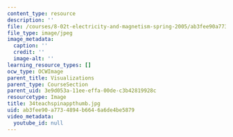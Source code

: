 ```yaml
---
content_type: resource
description: ''
file: /courses/8-02t-electricity-and-magnetism-spring-2005/ab3fee90a7734894b6646a6de4be5879_34teachspinappthumb.jpg
file_type: image/jpeg
image_metadata:
  caption: ''
  credit: ''
  image-alt: ''
learning_resource_types: []
ocw_type: OCWImage
parent_title: Visualizations
parent_type: CourseSection
parent_uid: 3e9d053a-11ee-effa-00de-c3b42819928c
resourcetype: Image
title: 34teachspinappthumb.jpg
uid: ab3fee90-a773-4894-b664-6a6de4be5879
video_metadata:
  youtube_id: null
---
```

